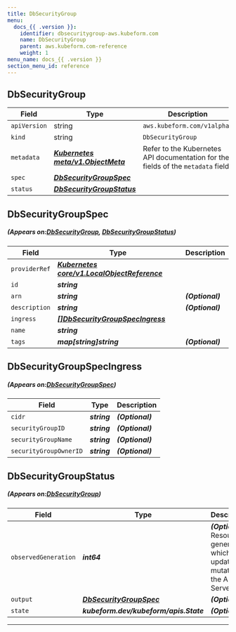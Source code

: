 ```yaml
---
title: DbSecurityGroup
menu:
  docs_{{ .version }}:
    identifier: dbsecuritygroup-aws.kubeform.com
    name: DbSecurityGroup
    parent: aws.kubeform.com-reference
    weight: 1
menu_name: docs_{{ .version }}
section_menu_id: reference
---
```


## DbSecurityGroup
| Field | Type | Description |
| ------ | ----- | ----------- |
| `apiVersion` | string | `aws.kubeform.com/v1alpha1` |
|    `kind` | string | `DbSecurityGroup` |
| `metadata` | ***[Kubernetes meta/v1.ObjectMeta](https://kubernetes.io/docs/reference/generated/kubernetes-api/v1.13/#objectmeta-v1-meta)***|Refer to the Kubernetes API documentation for the fields of the `metadata` field.|
| `spec` | ***[DbSecurityGroupSpec](#DbSecurityGroupSpec)***||
| `status` | ***[DbSecurityGroupStatus](#DbSecurityGroupStatus)***||
## DbSecurityGroupSpec
##### (Appears on:[DbSecurityGroup](#DbSecurityGroup), [DbSecurityGroupStatus](#DbSecurityGroupStatus))
| Field | Type | Description |
| ------ | ----- | ----------- |
| `providerRef` | ***[Kubernetes core/v1.LocalObjectReference](https://kubernetes.io/docs/reference/generated/kubernetes-api/v1.13/#localobjectreference-v1-core)***||
| `id` | ***string***||
| `arn` | ***string***| ***(Optional)*** |
| `description` | ***string***| ***(Optional)*** |
| `ingress` | ***[[]DbSecurityGroupSpecIngress](#DbSecurityGroupSpecIngress)***||
| `name` | ***string***||
| `tags` | ***map[string]string***| ***(Optional)*** |
## DbSecurityGroupSpecIngress
##### (Appears on:[DbSecurityGroupSpec](#DbSecurityGroupSpec))
| Field | Type | Description |
| ------ | ----- | ----------- |
| `cidr` | ***string***| ***(Optional)*** |
| `securityGroupID` | ***string***| ***(Optional)*** |
| `securityGroupName` | ***string***| ***(Optional)*** |
| `securityGroupOwnerID` | ***string***| ***(Optional)*** |
## DbSecurityGroupStatus
##### (Appears on:[DbSecurityGroup](#DbSecurityGroup))
| Field | Type | Description |
| ------ | ----- | ----------- |
| `observedGeneration` | ***int64***| ***(Optional)*** Resource generation, which is updated on mutation by the API Server.|
| `output` | ***[DbSecurityGroupSpec](#DbSecurityGroupSpec)***| ***(Optional)*** |
| `state` | ***kubeform.dev/kubeform/apis.State***| ***(Optional)*** |
---
